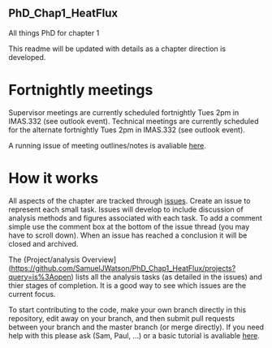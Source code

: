## PhD_Chap1_HeatFlux
All things PhD for chapter 1 

This readme will be updated with details as a chapter direction is developed. 

# Fortnightly meetings
Supervisor meetings are currently scheduled fortnightly Tues 2pm in IMAS.332 (see outlook event).
Technical meetings are currently scheduled for the alternate fortnightly Tues 2pm in IMAS.332 (see outlook event).

A running issue of meeting outlines/notes is avaliable [here](https://github.com/SamuelJWatson/PhD_Chap1_HeatFlux/issues/1).

# How it works
All aspects of the chapter are tracked through [issues](https://github.com/SamuelJWatson/PhD_Chap1_HeatFlux/issues). Create an issue to represent each small task. Issues will develop to include discussion of analysis methods and figures associated with each task. To add a comment simple use the comment box at the bottom of the issue thread (you may have to scroll down). When an issue has reached a conclusion it will be closed and archived. 

The {Project/analysis Overview](https://github.com/SamuelJWatson/PhD_Chap1_HeatFlux/projects?query=is%3Aopen) lists all the analysis tasks (as detailed in the issues) and thier stages of completion. It is a good way to see which issues are the current focus.

To start contributing to the code, make your own branch directly in this repository, edit away on your branch, and then submit pull requests between your branch and the master branch (or merge directly). If you need help with this please ask (Sam, Paul, ...) or a basic tutorial is avaliable [here](https://docs.github.com/en/get-started/start-your-journey/hello-world). 
